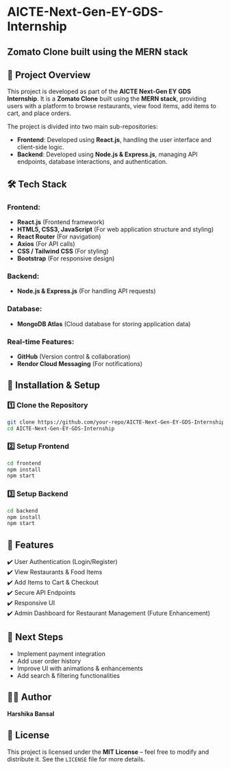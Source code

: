 # AICTE-Next-Gen-EY-GDS-Internship
## Zomato Clone built using the MERN stack

## 📌 Project Overview
This project is developed as part of the **AICTE Next-Gen EY GDS Internship**. It is a **Zomato Clone** built using the **MERN stack**, providing users with a platform to browse restaurants, view food items, add items to cart, and place orders.

The project is divided into two main sub-repositories:
- **Frontend**: Developed using **React.js**, handling the user interface and client-side logic.
- **Backend**: Developed using **Node.js & Express.js**, managing API endpoints, database interactions, and authentication.

## 🛠️ Tech Stack
### Frontend:
- **React.js** (Frontend framework)
- **HTML5, CSS3, JavaScript** (For web application structure and styling)
- **React Router** (For navigation)
- **Axios** (For API calls)
- **CSS / Tailwind CSS** (For styling)
- **Bootstrap** (For responsive design)

### Backend:
- **Node.js & Express.js** (For handling API requests)

### Database:
- **MongoDB Atlas** (Cloud database for storing application data)

### Real-time Features:
- **GitHub** (Version control & collaboration)
- **Rendor Cloud Messaging** (For notifications)

## 🚀 Installation & Setup
### 1️⃣ Clone the Repository
```sh
git clone https://github.com/your-repo/AICTE-Next-Gen-EY-GDS-Internship.git
cd AICTE-Next-Gen-EY-GDS-Internship
```

### 2️⃣ Setup Frontend
```sh
cd frontend
npm install
npm start
```

### 3️⃣ Setup Backend
```sh
cd backend
npm install
npm start
```

## 🔧 Features
✔️ User Authentication (Login/Register)  
✔️ View Restaurants & Food Items  
✔️ Add Items to Cart & Checkout  
✔️ Secure API Endpoints  
✔️ Responsive UI  
✔️ Admin Dashboard for Restaurant Management (Future Enhancement)  

## 📌 Next Steps
- Implement payment integration
- Add user order history
- Improve UI with animations & enhancements
- Add search & filtering functionalities

## 👩‍💻 Author
**Harshika Bansal**

## 📜 License
This project is licensed under the **MIT License** – feel free to modify and distribute it. See the `LICENSE` file for more details.
